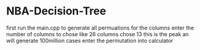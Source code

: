 # NBA-Decision-Tree
first run the main.cpp to generate all permuations for the columns enter the number of columns to chose like 26 columns chose 13 this is the peak an will generate 100million cases
enter the permutation into calculator
